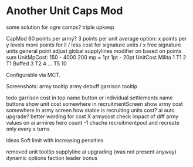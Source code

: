 # Another Unit Caps Mod

some solution for ogre camps?
    triple upkeep

CapMod
	60 points per army?
		3 points per unit average
	option:
		x points per y levels
		more points for ll / less cost for signature units / x free signature units
		general point adjust
		global supplylines modifier on based on points sum
	UnitMpCost:
		150 - 4000
		200 mp = 1pt
		1pt - 20pt
	UnitCost
		Milita 1
		T1 2
		T1 Buffed 3
		T2 4
		...
		T5 10

Configurable via MCT.

Screenshots:
army tooltip
army debuff
garrison tooltip

todo
	garrison cost in top name button or individual settlements name buttons
	show unit cost somewhere in recruitmentScreen
	show army cost somewhere in army screen
	how stable is recruiting units cost?
	ai auto upgrade?
	better wording for cost X armycost
	check impact of diff army values on ai armires
	hero count -1
	chache recruitmentpool and recreate only every x turns

Ideas
	Soft limit with increasing penalties

removed
	unit tooltip
	supplyline
	ai upgrading (was not present anyway)
	dynamic options
	faction leader bonus